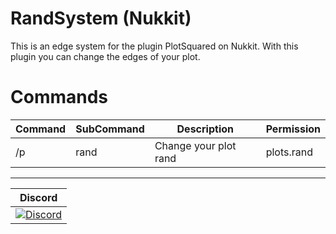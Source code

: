 # RandSystem (Nukkit)

This is an edge system for the plugin PlotSquared on Nukkit. With this plugin you can change the edges of your plot.

# Commands
Command | SubCommand | Description | Permission 
--------- | ------- | ------------------- | ------- 
/p | rand | Change your plot rand | plots.rand

---------------------------
| Discord |
| :---: |
[![Discord](https://img.shields.io/discord/427520458523672587.svg?style=flat-square&label=discord&colorB=7289da)](https://discord.gg/fZBYHsV) |